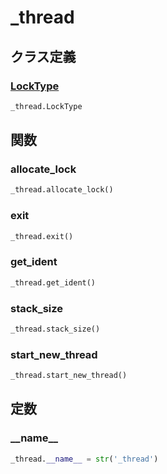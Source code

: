# _thread
## クラス定義
### [LockType](../../class/_thread.LockType/)
```python
_thread.LockType
```
## 関数
### allocate\_lock
```python
_thread.allocate_lock()
```
### exit
```python
_thread.exit()
```
### get\_ident
```python
_thread.get_ident()
```
### stack\_size
```python
_thread.stack_size()
```
### start\_new\_thread
```python
_thread.start_new_thread()
```
## 定数
### \_\_name\_\_
```python
_thread.__name__ = str('_thread')
```
